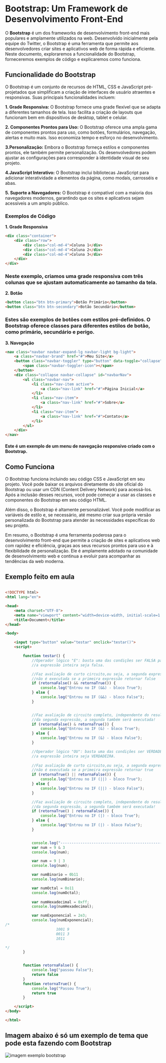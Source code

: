 # Bootstrap: Um Framework de Desenvolvimento Front-End

O **Bootstrap** é um dos frameworks de desenvolvimento front-end mais populares e amplamente utilizados na web. Desenvolvido inicialmente pela equipe do Twitter, o Bootstrap é uma ferramenta que permite aos desenvolvedores criar sites e aplicativos web de forma rápida e eficiente. Neste documento, exploraremos a funcionalidade do Bootstrap, forneceremos exemplos de código e explicaremos como funciona.

## Funcionalidade do Bootstrap

O Bootstrap é um conjunto de recursos de HTML, CSS e JavaScript pré-projetados que simplificam a criação de interfaces de usuário atraentes e responsivas. Suas principais funcionalidades incluem:

**1. Grade Responsiva:** O Bootstrap fornece uma grade flexível que se adapta a diferentes tamanhos de tela. Isso facilita a criação de layouts que funcionam bem em dispositivos de desktop, tablet e celular.

**2. Componentes Prontos para Uso:** O Bootstrap oferece uma ampla gama de componentes prontos para uso, como botões, formulários, navegação, alertas e muito mais. Isso economiza tempo e esforço no desenvolvimento.

**3.Personalização:** Embora o Bootstrap forneça estilos e componentes prontos, ele também permite personalização. Os desenvolvedores podem ajustar as configurações para corresponder à identidade visual de seu projeto.

**4.JavaScript Interativo:** O Bootstrap inclui bibliotecas JavaScript para adicionar interatividade a elementos da página, como modais, carrosséis e abas.

**5. Suporte a Navegadores:** O Bootstrap é compatível com a maioria dos navegadores modernos, garantindo que os sites e aplicativos sejam acessíveis a um amplo público.

### Exemplos de Código<br>
**1. Grade Responsiva**

```html
<div class="container">
    <div class="row">
        <div class="col-md-4">Coluna 1</div>
        <div class="col-md-4">Coluna 2</div>
        <div class="col-md-4">Coluna 3</div>
    </div>
</div>
```
### Neste exemplo, criamos uma grade responsiva com três colunas que se ajustam automaticamente ao tamanho da tela.

**2. Botão**
```html
<button class="btn btn-primary">Botão Primário</button>
<button class="btn btn-secondary">Botão Secundário</button>
```

### Estes são exemplos de botões com estilos pré-definidos. O Bootstrap oferece classes para diferentes estilos de botão, como primário, secundário e perigo.

**3. Navegação**

```html
<nav class="navbar navbar-expand-lg navbar-light bg-light">
    <a class="navbar-brand" href="#">Meu Site</a>
    <button class="navbar-toggler" type="button" data-toggle="collapse" data-target="#navbarNav" aria-controls="navbarNav" aria-expanded="false" aria-label="Alternar navegação">
        <span class="navbar-toggler-icon"></span>
    </button>
    <div class="collapse navbar-collapse" id="navbarNav">
        <ul class="navbar-nav">
            <li class="nav-item active">
                <a class="nav-link" href="#">Página Inicial</a>
            </li>
            <li class="nav-item">
                <a class="nav-link" href="#">Sobre</a>
            </li>
            <li class="nav-item">
                <a class="nav-link" href="#">Contato</a>
            </li>
        </ul>
    </div>
</nav>

```

#### Este é um exemplo de um menu de navegação responsivo criado com o Bootstrap.

## Como Funciona
O Bootstrap funciona incluindo seu código CSS e JavaScript em seu projeto. Você pode baixar os arquivos diretamente do site oficial do Bootstrap ou usar um CDN (Content Delivery Network) para acessá-los. Após a inclusão desses recursos, você pode começar a usar as classes e componentes do Bootstrap em seu código HTML.

Além disso, o Bootstrap é altamente personalizável. Você pode modificar as variáveis de estilo e, se necessário, até mesmo criar sua própria versão personalizada do Bootstrap para atender às necessidades específicas do seu projeto.

Em resumo, o Bootstrap é uma ferramenta poderosa para o desenvolvimento front-end que permite a criação de sites e aplicativos web com rapidez e eficiência, graças aos seus recursos prontos para uso e à flexibilidade de personalização. Ele é amplamente adotado na comunidade de desenvolvimento web e continua a evoluir para acompanhar as tendências da web moderna.

## Exemplo feito em aula

```html

<!DOCTYPE html>
<html lang="en">

<head>
    <meta charset="UTF-8">
    <meta name="viewport" content="width=device-width, initial-scale=1.0">
    <title>Document</title>
</head>

<body>

    <input type="button" value="testar" onclick="testar()">
    <script>

        function testar() {
            //Operador lógico "E": basta uma das condições ser FALSA para que 
            //a expressão inteira seja falsa. 

            //Faz avaliação de curto circuito,ou seja, a segunda expressão 
            //não é executada se a primeira expressão retornar false
            if (retornaFalse() && retornaTrue()) {
                console.log("Entrou no IF (&&) - bloco True");
            } else {
                console.log("Entrou no IF (&&) - bloco False");
            }


            //Faz avaliação de circuito completo, independente do resultado 
            //da segunda expressão, a segunda também será executada! 
            if (retornaFalse() & retornaTrue()) {
                console.log("Entrou no IF (&) - bloco True");
            } else {
                console.log("Entrou no IF (&) - bloco False");
            }

            //Operador lógico "OU": basta uma das condições ser VERDADEIRA para que 
            //a expressão inteira seja VERDADEIRA. 
            
            //Faz avaliação de curto circuito,ou seja, a segunda expressão 
            //não é executada se a primeira expressão retornar true
            if (retornaTrue() || retornaFalse()) {
                console.log("Entrou no IF (||) - bloco True");
            } else {
                console.log("Entrou no IF (||) - bloco False");
            }

            //Faz avaliação de circuito completo, independente do resultado 
            //da segunda expressão, a segunda também será executada! 
            if (retornaTrue() | retornaFalse()) {
                console.log("Entrou no IF (|) - bloco True");
            } else {
                console.log("Entrou no IF (|) - bloco False");
            }


            console.log("------------------------------------------------");
            var num = 9 & 3 
            console.log(num);

            var num = 9 | 3 
            console.log(num);

            var numBinario = 0b11
            console.log(numBinario);

            var numOctal = 0o11 
            console.log(numOctal);
            
            var numHexadecimal = 0xff;
            console.log(numHexadecimal);

            var numExponencial = 2e3;
            console.log(numExponencial);
/*
                       1001 9
                       0011 3
                       1011 

*/
        }


        function retornaFalse() {
            console.log("passou False");
            return false
        }
        function retornaTrue() {
            console.log("Passou True");
            return true
        }

    </script>
</body>

</html>
```

## Imagem abaixo é só um exemplo de tema que pode esta fazendo com Bootstrap

![imagem exemplo bootstrap](https://blog.mastertech.com.br/wp-content/uploads/2017/10/bootstrap.png)